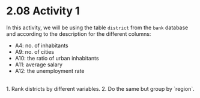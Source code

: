 # 2.08 Activity 1

In this activity, we will be using the table `district` from the `bank` database and according to the description for the different columns:

- A4: no. of inhabitants
- A9: no. of cities
- A10: the ratio of urban inhabitants
- A11: average salary
- A12: the unemployment rate

<br />
1. Rank districts by different variables.
2. Do the same but group by `region`.
